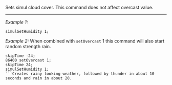 Sets simul cloud cover. This command does not affect overcast value.


---
*Example 1:*
```sqf
simulSetHumidity 1;
```

*Example 2:*
When combined with `setOvercast` 1 this command will also start random strength rain.
```sqf
skipTime -24;
86400 setOvercast 1;
skipTime 24;
simulSetHumidity 1;
```Creates rainy looking weather, followed by thunder in about 10 seconds and rain in about 20.